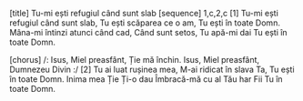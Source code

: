[title] Tu-mi ești refugiul când sunt slab
[sequence] 1,c,2,c
[1]
Tu-mi ești refugiul când sunt slab,
Tu ești scăparea ce o am,
Tu ești în toate Domn.
Mâna-mi întinzi atunci când cad,
Când sunt setos, Tu apă-mi dai
Tu ești în toate Domn.

[chorus]
/: Isus, Miel preasfânt,
Ție mă închin.
Isus, Miel preasfânt,
Dumnezeu Divin :/
[2]
Tu ai luat rușinea mea,
M-ai ridicat în slava Ta,
Tu ești în toate Domn.
Inima mea Ție Ți-o dau
Îmbracă-mă cu al Tău har
Fii Tu în toate Domn.

